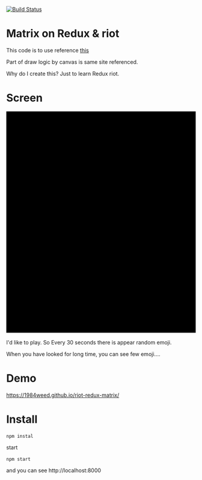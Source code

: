 [![Build Status](https://travis-ci.org/1984weed/riot-redux-matrix.svg?branch=master)](https://travis-ci.org/1984weed/riot-redux-matrix)

# Matrix on Redux & riot

This code is to use reference [this](http://thecodeplayer.com/walkthrough/matrix-rain-animation-html5-canvas-javascript)

Part of draw logic by canvas is same site referenced.

Why do I create this? Just to learn Redux riot.

# Screen
![Image of Screen](image/screen.gif)

I'd like to play. So Every 30 seconds there is appear random emoji.

When you have looked for long time, you can see few emoji....

# Demo

https://1984weed.github.io/riot-redux-matrix/

# Install

```
npm instal
```

start
```
npm start
```
and you can see http://localhost:8000
